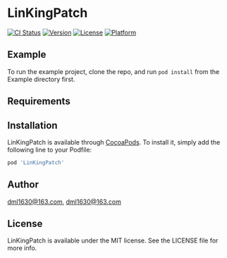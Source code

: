 # LinKingPatch

[![CI Status](https://img.shields.io/travis/dml1630@163.com/LinKingPatch.svg?style=flat)](https://travis-ci.org/dml1630@163.com/LinKingPatch)
[![Version](https://img.shields.io/cocoapods/v/LinKingPatch.svg?style=flat)](https://cocoapods.org/pods/LinKingPatch)
[![License](https://img.shields.io/cocoapods/l/LinKingPatch.svg?style=flat)](https://cocoapods.org/pods/LinKingPatch)
[![Platform](https://img.shields.io/cocoapods/p/LinKingPatch.svg?style=flat)](https://cocoapods.org/pods/LinKingPatch)

## Example

To run the example project, clone the repo, and run `pod install` from the Example directory first.

## Requirements

## Installation

LinKingPatch is available through [CocoaPods](https://cocoapods.org). To install
it, simply add the following line to your Podfile:

```ruby
pod 'LinKingPatch'
```

## Author

dml1630@163.com, dml1630@163.com

## License

LinKingPatch is available under the MIT license. See the LICENSE file for more info.
